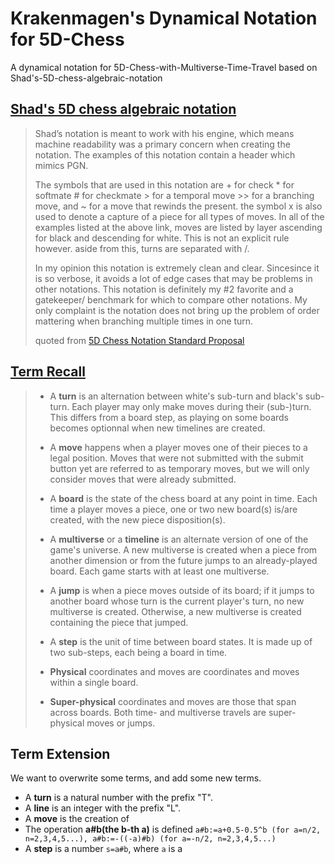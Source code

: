 # Krakenmagen's Dynamical Notation for 5D-Chess
A dynamical notation for 5D-Chess-with-Multiverse-Time-Travel based on Shad's-5D-chess-algebraic-notation

## [Shad's 5D chess algebraic notation](https://github.com/adri326/5dchess-notation/)
 
> Shad’s notation is meant to work with his engine, which means machine readability was a primary concern when creating the notation. The examples of this notation contain a header which mimics PGN. 
> 
> The symbols that are used in this notation are + for check * for softmate # for checkmate > for a temporal move >> for a branching move, and ~ for a move that rewinds the present. the symbol x is also used to denote a capture of a piece for all types of moves.
In all of the examples listed at the above link, moves are listed by layer ascending for black and descending for white. This is not an explicit rule however.
aside from this, turns are separated with /.
>
> In my opinion this notation is extremely clean and clear. Sincesince it is so verbose, it avoids a lot of edge cases that may be problems in other notations. This notation is definitely my #2 favorite and a gatekeeper/ benchmark for which to compare other notations. My only complaint is the notation does not bring up the problem of order mattering when branching multiple times in one turn.
>
> quoted from [5D Chess Notation Standard Proposal](https://docs.google.com/document/d/1-SnsdYIzrGao0ToyGXSaoEd_0tYKxYePO1C-Bp5ziXA/edit#)

## [Term Recall](https://github.com/adri326/5dchess-notation/)
> * A **turn** is an alternation between white's sub-turn and black's sub-turn. Each player may only make moves during their (sub-)turn. This differs from a board step, as playing on some boards becomes optionnal when new timelines are created.
> 
> * A **move** happens when a player moves one of their pieces to a legal position. Moves that were not submitted with the submit button yet are referred to as temporary moves, but we will only consider moves that were already submitted.
> 
> * A **board** is the state of the chess board at any point in time. Each time a player moves a piece, one or two new board(s) is/are created, with the new piece disposition(s).
> 
> * A **multiverse** or a **timeline** is an alternate version of one of the game's universe. A new multiverse is created when a piece from another dimension or from the future jumps to an already-played board. Each game starts with at least one multiverse.
> 
> * A **jump** is when a piece moves outside of its board; if it jumps to another board whose turn is the current player's turn, no new multiverse is created. Otherwise, a new multiverse is created containing the piece that jumped.
> 
> * A **step** is the unit of time between board states. It is made up of two sub-steps, each being a board in time.
> 
> * **Physical** coordinates and moves are coordinates and moves within a single board.
> 
> * **Super-physical** coordinates and moves are those that span across boards. Both time- and multiverse travels are super-physical moves or jumps.

## Term Extension
We want to overwrite some terms, and add some new terms. 
* A **turn** is a natural number with the prefix "T". 
* A **line** is an integer with the prefix "L". 
* A **move** is the creation of
* The operation **a#b(the b-th a)** is defined `a#b:=a+0.5-0.5^b (for a=n/2, n=2,3,4,5...), a#b:=-((-a)#b) (for a=-n/2, n=2,3,4,5...)`
* A **step** is a number `s=a#b`, where `a` is a 
